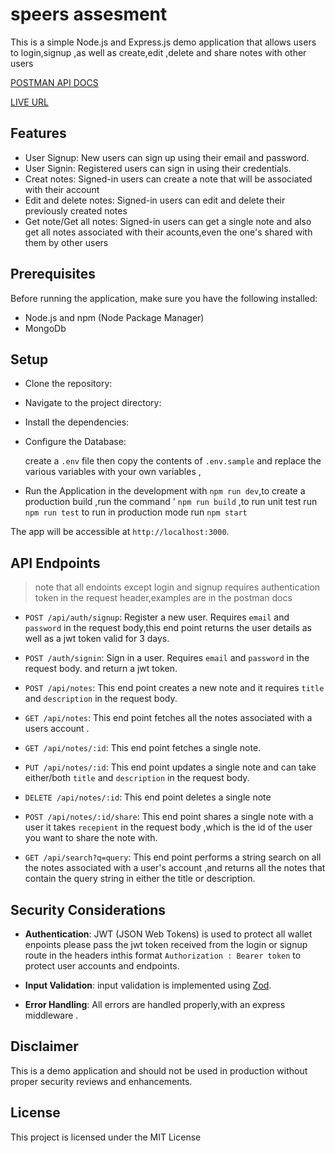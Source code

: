 # speers assesment

This is a simple Node.js and Express.js demo application that allows users to login,signup ,as well as create,edit ,delete and share notes with other users

[POSTMAN API DOCS ](https://documenter.getpostman.com/view/20589483/2s9YsGgsPh)

[LIVE URL](https://speer-backend-assesment.cyclic.app/)

## Features

- User Signup: New users can sign up using their email and password.
- User Signin: Registered users can sign in using their credentials.
- Creat notes: Signed-in users can create a note that will be associated with their account
- Edit and delete notes: Signed-in users can edit and delete their previously created notes
- Get note/Get all notes: Signed-in users can get a single note and also get all notes associated with their acounts,even the one's shared with them by other users

## Prerequisites

Before running the application, make sure you have the following installed:

- Node.js and npm (Node Package Manager)
- MongoDb

## Setup

- Clone the repository:

- Navigate to the project directory:

- Install the dependencies:

- Configure the Database:

  create a `.env` file then copy the contents of `.env.sample` and replace the various variables with your own variables ,

- Run the Application in the development with `npm run dev`,to create a production build ,run the command ' `npm run build` ,to run unit test run `npm run test` to run in production mode run `npm start`

The app will be accessible at `http://localhost:3000`.

## API Endpoints

> note that all endoints except login and signup requires authentication token in the request header,examples are in the postman docs

- `POST /api/auth/signup`: Register a new user. Requires `email` and
  `password` in the request body,this end point returns the user details as well as a jwt token valid for 3 days.

- `POST /auth/signin`: Sign in a user. Requires `email` and `password` in the request body. and return a jwt token.

- `POST /api/notes`: This end point creates a new note and it requires `title` and `description` in the request body.

- `GET /api/notes`: This end point fetches all the notes associated with a users account .

- `GET /api/notes/:id`: This end point fetches a single note.

- `PUT /api/notes/:id`: This end point updates a single note and can take either/both `title` and `description` in the request body.

- `DELETE /api/notes/:id`: This end point deletes a single note

- `POST /api/notes/:id/share`: This end point shares a single note with a user it takes `recepient` in the request body ,which is the id of the user you want to share the note with.

- `GET /api/search?q=query`: This end point performs a string search on all the notes associated with a user's account ,and returns all the notes that contain the query string in either the title or description.

## Security Considerations

- **Authentication**: JWT (JSON Web Tokens) is used to protect all wallet enpoints please pass the jwt token received from the login or signup route in the headers inthis format `Authorization : Bearer token` to protect user accounts and endpoints.

- **Input Validation**: input validation is implemented using [Zod](https://zod.dev/ 'Zod').
- **Error Handling**: All errors are handled properly,with an express middleware .

## Disclaimer

This is a demo application and should not be used in production without proper security reviews and enhancements.

## License

This project is licensed under the MIT License
